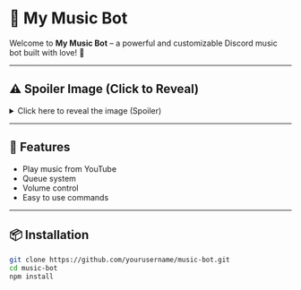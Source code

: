 # 🎵 My Music Bot

Welcome to **My Music Bot** – a powerful and customizable Discord music bot built with love! 💖

---

## ⚠️ Spoiler Image (Click to Reveal)

<details>
  <summary>Click here to reveal the image (Spoiler)</summary>

  <br>

  ![Spoiler](https://files.catbox.moe/xz6gqm.jpg)

</details>

---

## 🚀 Features

- Play music from YouTube
- Queue system
- Volume control
- Easy to use commands

---

## 📦 Installation

```bash
git clone https://github.com/yourusername/music-bot.git
cd music-bot
npm install
